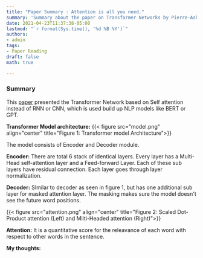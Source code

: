 ```yaml
---
title: "Paper Summary : Attention is all you need."
summary: 'Summary about the paper on Transformer Networks by Pierre-Ashish Vaswani et. al. from Google'
date: 2021-04-23T11:37:38-05:00
lastmod: "`r format(Sys.time(), '%d %B %Y')`"
authors:
- admin
tags:
- Paper Reading
draft: false
math: true

---
```


### Summary
This [paper](https://arxiv.org/pdf/1706.03762.pdf) presented the Transformer Network based on Self attention instead of RNN or CNN, which is used build up NLP models like BERT or GPT.


**Transformer Model architecture:**
{{< figure src="model.png" align="center"  title="Figure 1: Transformer model Architecture">}}

The model consists of Encoder and Decoder module.

**Encoder:**
There are total 6 stack of identical layers. Every layer has a Multi-Head self-attention layer and a Feed-forward Layer. Each of these sub layers have residual connection. Each layer goes through layer normalization.

**Decoder:**
SImilar to decoder as seen in figure 1, but has one additional sub layer for masked attention layer. The masking makes sure the model doesn't see the future word positions.

{{< figure src="attention.png" align="center"  title="Figure 2: Scaled Dot-Product attention (Left) and Milti-Headed attention (Right)">}}

**Attention:**
It is a quantitative score for the releavance of each word with respect to other words in the sentence.


**My thoughts:**
